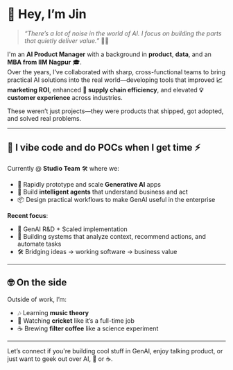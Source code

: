 # 👋 Hey, I’m Jin

> *“There’s a lot of noise in the world of AI. I focus on building the parts that quietly deliver value.”* 🤖✨

I'm an **AI Product Manager** with a background in **product**, **data**, and an **MBA from IIM Nagpur** 🎓.  
Over the years, I’ve collaborated with sharp, cross-functional teams to bring practical AI solutions into the real world—developing tools that improved **📈 marketing ROI**, enhanced **🚚 supply chain efficiency**, and elevated **💡 customer experience** across industries.

These weren’t just projects—they were products that shipped, got adopted, and solved real problems.

---

## 🧪 I vibe code and do POCs when I get time ⚡

Currently @ **Studio Team** 🛠️ where we:
- 🚀 Rapidly prototype and scale **Generative AI** apps
- 🧠 Build **intelligent agents** that understand business and act
- 📦 Design practical workflows to make GenAI useful in the enterprise

**Recent focus**:
- 🧬 GenAI R&D + Scaled implementation
- 🧾 Building systems that analyze context, recommend actions, and automate tasks
- 🛠️ Bridging ideas → working software → business value

---

## 🤓 On the side

Outside of work, I’m:
- 🎶 Learning **music theory**
- 🏏 Watching **cricket** like it’s a full-time job
- ☕ Brewing **filter coffee** like a science experiment

---

Let’s connect if you're building cool stuff in GenAI, enjoy talking product, or just want to geek out over AI, 🎼 or ☕.
